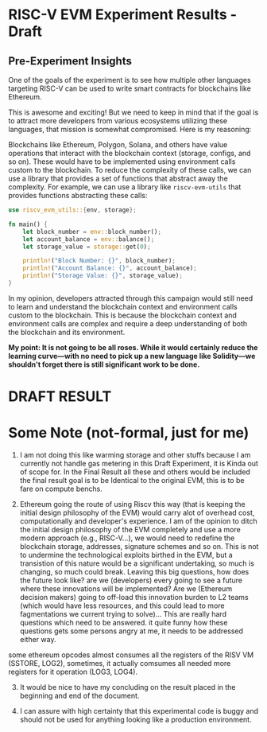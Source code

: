 # RISC-V EVM Experiment Results - Draft

## Pre-Experiment Insights

One of the goals of the experiment is to see how multiple other languages targeting RISC-V can be used to write smart contracts for blockchains like Ethereum.

This is awesome and exciting! But we need to keep in mind that if the goal is to attract more developers from various ecosystems utilizing these languages, that mission is somewhat compromised. Here is my reasoning:

Blockchains like Ethereum, Polygon, Solana, and others have value operations that interact with the blockchain context (storage, configs, and so on). These would have to be implemented using environment calls custom to the blockchain. To reduce the complexity of these calls, we can use a library that provides a set of functions that abstract away the complexity. For example, we can use a library like `riscv-evm-utils` that provides functions abstracting these calls:

```rust 
use riscv_evm_utils::{env, storage};

fn main() {
    let block_number = env::block_number();
    let account_balance = env::balance();
    let storage_value = storage::get(0);

    println!("Block Number: {}", block_number);
    println!("Account Balance: {}", account_balance);
    println!("Storage Value: {}", storage_value);
}
```

In my opinion, developers attracted through this campaign would still need to learn and understand the blockchain context and environment calls custom to the blockchain. This is because the blockchain context and environment calls are complex and require a deep understanding of both the blockchain and its environment.

**My point: It is not going to be all roses. While it would certainly reduce the learning curve—with no need to pick up a new language like Solidity—we shouldn't forget there is still significant work to be done.**

# DRAFT RESULT


# Some Note (not-formal, just for me)
1. I am not doing this like warming storage and other stuffs because I am currently not handle gas metering in this Draft Experiment, it is Kinda out of scope for. In the Final Result all these and others would be included the final result goal is to be Identical to the original EVM, this is to be fare on compute benchs.

2. Ethereum going the route of using Riscv this way (that is keeping the initial design philosophy of the EVM) would carry alot of overhead cost, computationally and developer's experience. I am of the opinion to ditch the initial design philosophy of the EVM completely and use a more modern approach (e.g., RISC-V...), we would need to redefine the blockchain storage, addresses, signature schemes and so on. This is not to undermine the technological exploits birthed in the EVM, but a transistion of this nature would be a significant undertaking, so much is changing, so much could break. Leaving this big questions, how does the future look like? are we (developers) every going to see a future where these innovations will be implemented? Are we (Ethereum decision makers) going to off-load this innovation burden to L2 teams (which would have less resources, and  this could lead to more fagmentations we current trying to solve)... This are really hard questions which need to be answered. it quite funny how these questions gets some persons angry at me, it needs to be addressed either way.

some ethereum opcodes almost consumes all the registers of the RISV VM (SSTORE, LOG2), sometimes, it actually comsumes all needed more registers for it operation (LOG3, LOG4).

3. It would be nice to have my concluding on the result placed in the beginning and end of the document.

4. I can assure with high certainty that this experimental code is buggy and should not be used for anything looking like a production environment.